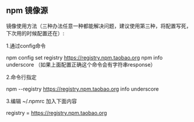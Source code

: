 ## npm 镜像源
镜像使用方法（三种办法任意一种都能解决问题，建议使用第三种，将配置写死，下次用的时候配置还在）:

1.通过config命令

npm config set registry https://registry.npm.taobao.org 
npm info underscore （如果上面配置正确这个命令会有字符串response）

2.命令行指定

npm --registry https://registry.npm.taobao.org info underscore 

3.编辑 ~/.npmrc 加入下面内容

registry = https://registry.npm.taobao.org